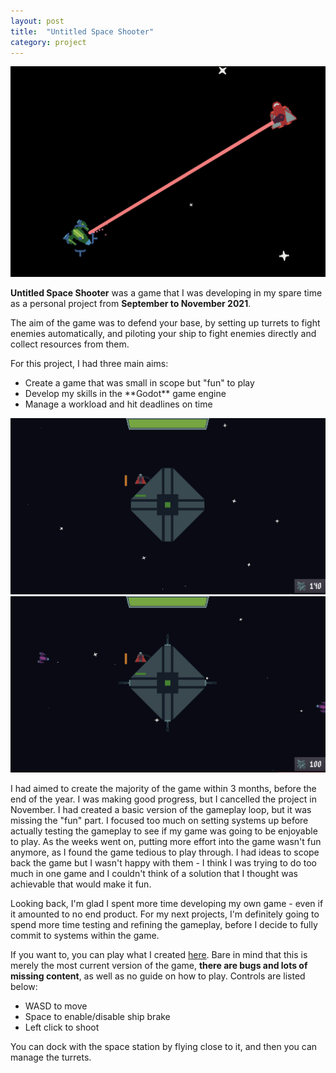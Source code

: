 ```yaml
---
layout: post
title:  "Untitled Space Shooter"
category: project
---
```

<img class="heading_image" src="/assets/images/20210915_space_shooter.png" alt=""/>

**Untitled Space Shooter** was a game that I was developing in my spare time as a personal project from **September to November 2021**.

The aim of the game was to defend your base, by setting up turrets to fight enemies automatically, and piloting your ship to fight enemies directly and collect resources from them.

For this project, I had three main aims:
<ul>
    <li>Create a game that was small in scope but "fun" to play</li>
    <li>Develop my skills in the **Godot** game engine</li>
    <li>Manage a workload and hit deadlines on time</li>
</ul>

![SpaceGif](/assets/images/2021_11_3_Update.gif)
![SpaceGif2](/assets/images/2021_10_29_Update.gif)

I had aimed to create the majority of the game within 3 months, before the end of the year. I was making good progress, but I cancelled the project in November. I had created a basic version of the gameplay loop, but it was missing the "fun" part. I focused too much on setting systems up before actually testing the gameplay to see if my game was going to be enjoyable to play. As the weeks went on, putting more effort into the game wasn't fun anymore, as I found the game tedious to play through. I had ideas to scope back the game but I wasn't happy with them - I think I was trying to do too much in one game and I couldn't think of a solution that I thought was achievable that would make it fun.

Looking back, I'm glad I spent more time developing my own game - even if it amounted to no end product. For my next projects, I'm definitely going to spend more time testing and refining the gameplay, before I decide to fully commit to systems within the game.

If you want to, you can play what I created [here](https://bulsonj.github.io/Space_Shooter/). Bare in mind that this is merely the most current version of the game, **there are bugs and lots of missing content**, as well as no guide on how to play. Controls are listed below:
<ul>
    <li>WASD to move</li>
    <li>Space to enable/disable ship brake</li>
    <li>Left click to shoot</li>
</ul>

You can dock with the space station by flying close to it, and then you can manage the turrets.
